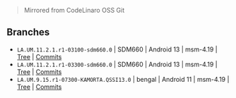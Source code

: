 > Mirrored from CodeLinaro OSS Git

## Branches

- `LA.UM.11.2.1.r1-03100-sdm660.0`        | SDM660 | Android 13 | msm-4.19 | [Tree](https://github.com/herobuxx/kernel_qcom/tree/LA.UM.11.2.1.r1-03100-sdm660.0) | [Commits](https://github.com/herobuxx/kernel_qcom/commits/LA.UM.11.2.1.r1-03100-sdm660.0)
- `LA.UM.11.2.1.r1-03300-sdm660.0`        | SDM660 | Android 13 | msm-4.19 | [Tree](https://github.com/herobuxx/kernel_qcom/tree/LA.UM.11.2.1.r1-03300-sdm660.0) | [Commits](https://github.com/herobuxx/kernel_qcom/commits/LA.UM.11.2.1.r1-03300-sdm660.0)
- `LA.UM.9.15.r1-07300-KAMORTA.QSSI13.0`  | bengal | Android 11 | msm-4.19 | [Tree](https://github.com/herobuxx/kernel_qcom/tree/LA.UM.9.15.r1-07300-KAMORTA.QSSI13.0) | [Commits](https://github.com/herobuxx/kernel_qcom/commits/LA.UM.9.15.r1-07300-KAMORTA.QSSI13.0)
